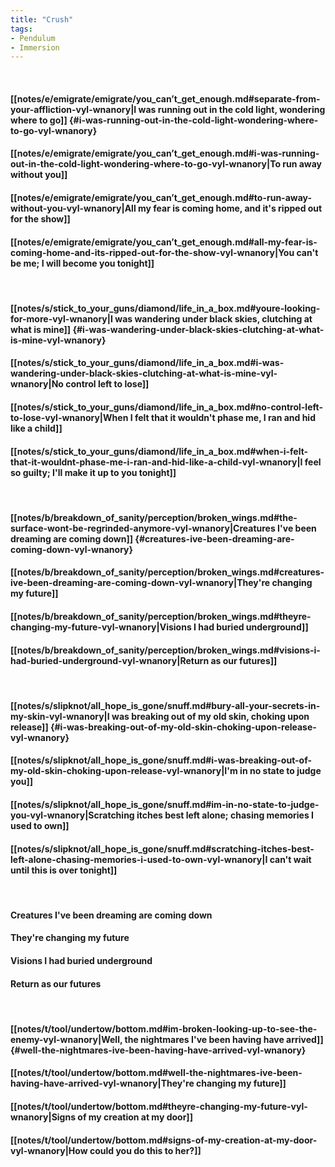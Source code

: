 ```yaml
---
title: "Crush"
tags:
- Pendulum
- Immersion
---
```

&nbsp;
#### [[notes/e/emigrate/emigrate/you_can’t_get_enough.md#separate-from-your-affliction-vyl-wnanory|I was running out in the cold light, wondering where to go]] {#i-was-running-out-in-the-cold-light-wondering-where-to-go-vyl-wnanory}
#### [[notes/e/emigrate/emigrate/you_can’t_get_enough.md#i-was-running-out-in-the-cold-light-wondering-where-to-go-vyl-wnanory|To run away without you]]
#### [[notes/e/emigrate/emigrate/you_can’t_get_enough.md#to-run-away-without-you-vyl-wnanory|All my fear is coming home, and it's ripped out for the show]]
#### [[notes/e/emigrate/emigrate/you_can’t_get_enough.md#all-my-fear-is-coming-home-and-its-ripped-out-for-the-show-vyl-wnanory|You can't be me; I will become you tonight]]
&nbsp;
#### [[notes/s/stick_to_your_guns/diamond/life_in_a_box.md#youre-looking-for-more-vyl-wnanory|I was wandering under black skies, clutching at what is mine]] {#i-was-wandering-under-black-skies-clutching-at-what-is-mine-vyl-wnanory}
#### [[notes/s/stick_to_your_guns/diamond/life_in_a_box.md#i-was-wandering-under-black-skies-clutching-at-what-is-mine-vyl-wnanory|No control left to lose]]
#### [[notes/s/stick_to_your_guns/diamond/life_in_a_box.md#no-control-left-to-lose-vyl-wnanory|When I felt that it wouldn't phase me, I ran and hid like a child]]
#### [[notes/s/stick_to_your_guns/diamond/life_in_a_box.md#when-i-felt-that-it-wouldnt-phase-me-i-ran-and-hid-like-a-child-vyl-wnanory|I feel so guilty; I'll make it up to you tonight]]
&nbsp;
#### [[notes/b/breakdown_of_sanity/perception/broken_wings.md#the-surface-wont-be-regrinded-anymore-vyl-wnanory|Creatures I've been dreaming are coming down]] {#creatures-ive-been-dreaming-are-coming-down-vyl-wnanory}
#### [[notes/b/breakdown_of_sanity/perception/broken_wings.md#creatures-ive-been-dreaming-are-coming-down-vyl-wnanory|They're changing my future]]
#### [[notes/b/breakdown_of_sanity/perception/broken_wings.md#theyre-changing-my-future-vyl-wnanory|Visions I had buried underground]]
#### [[notes/b/breakdown_of_sanity/perception/broken_wings.md#visions-i-had-buried-underground-vyl-wnanory|Return as our futures]]
&nbsp;
#### [[notes/s/slipknot/all_hope_is_gone/snuff.md#bury-all-your-secrets-in-my-skin-vyl-wnanory|I was breaking out of my old skin, choking upon release]] {#i-was-breaking-out-of-my-old-skin-choking-upon-release-vyl-wnanory}
#### [[notes/s/slipknot/all_hope_is_gone/snuff.md#i-was-breaking-out-of-my-old-skin-choking-upon-release-vyl-wnanory|I'm in no state to judge you]]
#### [[notes/s/slipknot/all_hope_is_gone/snuff.md#im-in-no-state-to-judge-you-vyl-wnanory|Scratching itches best left alone; chasing memories I used to own]]
#### [[notes/s/slipknot/all_hope_is_gone/snuff.md#scratching-itches-best-left-alone-chasing-memories-i-used-to-own-vyl-wnanory|I can't wait until this is over tonight]]
&nbsp;
#### Creatures I've been dreaming are coming down
#### They're changing my future
#### Visions I had buried underground
#### Return as our futures
&nbsp;
#### [[notes/t/tool/undertow/bottom.md#im-broken-looking-up-to-see-the-enemy-vyl-wnanory|Well, the nightmares I've been having have arrived]] {#well-the-nightmares-ive-been-having-have-arrived-vyl-wnanory}
#### [[notes/t/tool/undertow/bottom.md#well-the-nightmares-ive-been-having-have-arrived-vyl-wnanory|They're changing my future]]
#### [[notes/t/tool/undertow/bottom.md#theyre-changing-my-future-vyl-wnanory|Signs of my creation at my door]]
#### [[notes/t/tool/undertow/bottom.md#signs-of-my-creation-at-my-door-vyl-wnanory|How could you do this to her?]]
